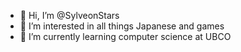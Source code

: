 - 👋 Hi, I’m @SylveonStars
- 💞️ I’m interested in all things Japanese and games
- 🌱 I’m currently learning computer science at UBCO
<!---
SylveonStars/SylveonStars is a ✨ special ✨ repository because its `README.md` (this file) appears on your GitHub profile.
You can click the Preview link to take a look at your changes.
--->
